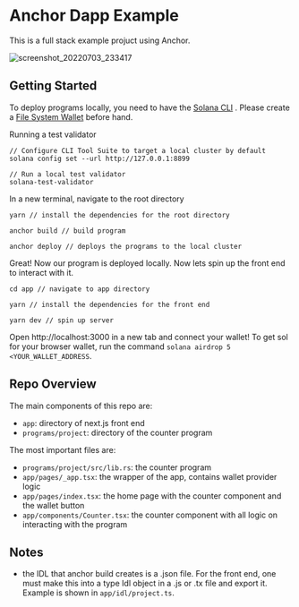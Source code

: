 # Anchor Dapp Example

This is a full stack example projuct using Anchor.

![screenshot_20220703_233417](https://user-images.githubusercontent.com/38043930/177123525-15ea3933-e602-4375-bf4f-1fe92257cd24.png)

## Getting Started

To deploy programs locally, you need to have the [Solana CLI](https://docs.solana.com/cli) . Please create a [File System Wallet](https://docs.solana.com/cli/conventions) before hand.

Running a test validator
```
// Configure CLI Tool Suite to target a local cluster by default
solana config set --url http://127.0.0.1:8899

// Run a local test validator
solana-test-validator
```

In a new terminal, navigate to the root directory

```
yarn // install the dependencies for the root directory

anchor build // build program

anchor deploy // deploys the programs to the local cluster
```

Great! Now our program is deployed locally. Now lets spin up the front end to interact with it.

```
cd app // navigate to app directory

yarn // install the dependencies for the front end

yarn dev // spin up server
```

Open http://localhost:3000 in a new tab and connect your wallet! To get sol for your browser wallet, run the command `solana airdrop 5 <YOUR_WALLET_ADDRESS`.

## Repo Overview

The main components of this repo are:

- `app`: directory of next.js front end
- `programs/project`: directory of the counter program

The most important files are:

- `programs/project/src/lib.rs`: the counter program
- `app/pages/_app.tsx`: the wrapper of the app, contains wallet provider logic
- `app/pages/index.tsx`: the home page with the counter component and the wallet button
- `app/components/Counter.tsx`: the counter component with all logic on interacting with the program

## Notes
- the IDL that anchor build creates is a .json file. For the front end, one must make this into a type Idl object in a .js or .tx file and export it. Example is shown in `app/idl/project.ts`.
